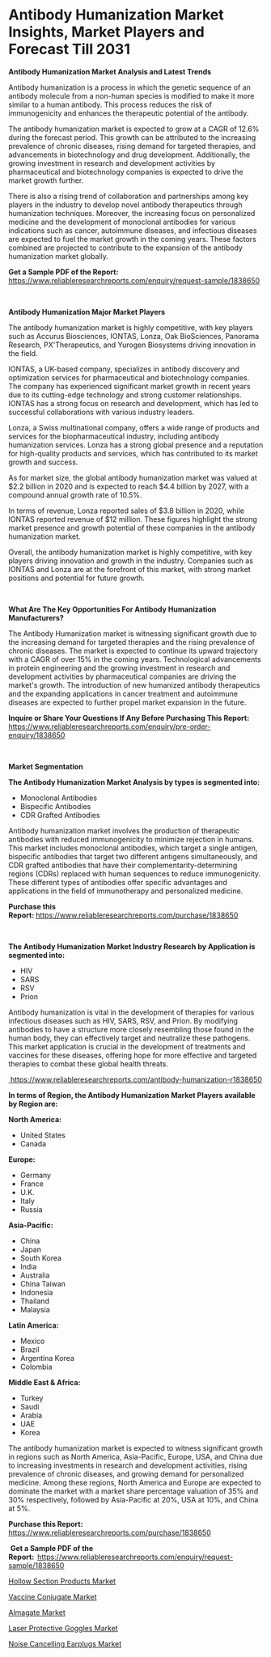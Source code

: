 <p><h1>Antibody Humanization Market Insights, Market Players and Forecast Till 2031</h1></p><p><strong>Antibody Humanization Market Analysis and Latest Trends</strong></p>
<p><p>Antibody humanization is a process in which the genetic sequence of an antibody molecule from a non-human species is modified to make it more similar to a human antibody. This process reduces the risk of immunogenicity and enhances the therapeutic potential of the antibody.</p><p>The antibody humanization market is expected to grow at a CAGR of 12.6% during the forecast period. This growth can be attributed to the increasing prevalence of chronic diseases, rising demand for targeted therapies, and advancements in biotechnology and drug development. Additionally, the growing investment in research and development activities by pharmaceutical and biotechnology companies is expected to drive the market growth further.</p><p>There is also a rising trend of collaboration and partnerships among key players in the industry to develop novel antibody therapeutics through humanization techniques. Moreover, the increasing focus on personalized medicine and the development of monoclonal antibodies for various indications such as cancer, autoimmune diseases, and infectious diseases are expected to fuel the market growth in the coming years. These factors combined are projected to contribute to the expansion of the antibody humanization market globally.</p></p>
<p><strong>Get a Sample PDF of the Report:&nbsp;</strong> <a href="https://www.reliableresearchreports.com/enquiry/request-sample/1838650">https://www.reliableresearchreports.com/enquiry/request-sample/1838650</a></p>
<p>&nbsp;</p>
<p><strong>Antibody Humanization Major Market Players</strong></p>
<p><p>The antibody humanization market is highly competitive, with key players such as Accurus Biosciences, IONTAS, Lonza, Oak BioSciences, Panorama Research, PX'Therapeutics, and Yurogen Biosystems driving innovation in the field. </p><p>IONTAS, a UK-based company, specializes in antibody discovery and optimization services for pharmaceutical and biotechnology companies. The company has experienced significant market growth in recent years due to its cutting-edge technology and strong customer relationships. IONTAS has a strong focus on research and development, which has led to successful collaborations with various industry leaders.</p><p>Lonza, a Swiss multinational company, offers a wide range of products and services for the biopharmaceutical industry, including antibody humanization services. Lonza has a strong global presence and a reputation for high-quality products and services, which has contributed to its market growth and success.</p><p>As for market size, the global antibody humanization market was valued at $2.2 billion in 2020 and is expected to reach $4.4 billion by 2027, with a compound annual growth rate of 10.5%.</p><p>In terms of revenue, Lonza reported sales of $3.8 billion in 2020, while IONTAS reported revenue of $12 million. These figures highlight the strong market presence and growth potential of these companies in the antibody humanization market.</p><p>Overall, the antibody humanization market is highly competitive, with key players driving innovation and growth in the industry. Companies such as IONTAS and Lonza are at the forefront of this market, with strong market positions and potential for future growth.</p></p>
<p>&nbsp;</p>
<p><strong>What Are The Key Opportunities For Antibody Humanization Manufacturers?</strong></p>
<p><p>The Antibody Humanization market is witnessing significant growth due to the increasing demand for targeted therapies and the rising prevalence of chronic diseases. The market is expected to continue its upward trajectory with a CAGR of over 15% in the coming years. Technological advancements in protein engineering and the growing investment in research and development activities by pharmaceutical companies are driving the market's growth. The introduction of new humanized antibody therapeutics and the expanding applications in cancer treatment and autoimmune diseases are expected to further propel market expansion in the future.</p></p>
<p><strong>Inquire or Share Your Questions If Any Before Purchasing This Report:</strong> <a href="https://www.reliableresearchreports.com/enquiry/pre-order-enquiry/1838650">https://www.reliableresearchreports.com/enquiry/pre-order-enquiry/1838650</a></p>
<p>&nbsp;</p>
<p><strong>Market Segmentation</strong></p>
<p><strong>The Antibody Humanization Market Analysis by types is segmented into:</strong></p>
<p><ul><li>Monoclonal Antibodies</li><li>Bispecific Antibodies</li><li>CDR Grafted Antibodies</li></ul></p>
<p><p>Antibody humanization market involves the production of therapeutic antibodies with reduced immunogenicity to minimize rejection in humans. This market includes monoclonal antibodies, which target a single antigen, bispecific antibodies that target two different antigens simultaneously, and CDR grafted antibodies that have their complementarity-determining regions (CDRs) replaced with human sequences to reduce immunogenicity. These different types of antibodies offer specific advantages and applications in the field of immunotherapy and personalized medicine.</p></p>
<p><strong>Purchase this Report:&nbsp;</strong><a href="https://www.reliableresearchreports.com/purchase/1838650">https://www.reliableresearchreports.com/purchase/1838650</a></p>
<p>&nbsp;</p>
<p><strong>The Antibody Humanization Market Industry Research by Application is segmented into:</strong></p>
<p><ul><li>HIV</li><li>SARS</li><li>RSV</li><li>Prion</li></ul></p>
<p><p>Antibody humanization is vital in the development of therapies for various infectious diseases such as HIV, SARS, RSV, and Prion. By modifying antibodies to have a structure more closely resembling those found in the human body, they can effectively target and neutralize these pathogens. This market application is crucial in the development of treatments and vaccines for these diseases, offering hope for more effective and targeted therapies to combat these global health threats.</p></p>
<p><a href="https://www.reliableresearchreports.com/antibody-humanization-r1838650">&nbsp;https://www.reliableresearchreports.com/antibody-humanization-r1838650</a></p>
<p><strong>In terms of Region, the Antibody Humanization Market Players available by Region are:</strong></p>
<p>
    <p> <strong> North America: </strong>
        <ul>
            <li>United States</li>
            <li>Canada</li>
        </ul>
        </p> 
    <p> <strong> Europe: </strong>
        <ul>
            <li>Germany</li>
            <li>France</li>
            <li>U.K.</li>
            <li>Italy</li>
            <li>Russia</li>
        </ul>
        </p> 
    <p> <strong> Asia-Pacific: </strong>
        <ul>
            <li>China</li>
            <li>Japan</li>
            <li>South Korea</li>
            <li>India</li>
            <li>Australia</li>
            <li>China Taiwan</li>
            <li>Indonesia</li>
            <li>Thailand</li>
            <li>Malaysia</li>
        </ul>
        </p> 
    <p> <strong> Latin America: </strong>
        <ul>
            <li>Mexico</li>
            <li>Brazil</li>
            <li>Argentina Korea</li>
            <li>Colombia</li>
        </ul>
        </p> 
    <p> <strong> Middle East & Africa: </strong>
        <ul>
            <li>Turkey</li>
            <li>Saudi</li>
            <li>Arabia</li>
            <li>UAE</li>
            <li>Korea</li>
        </ul>
    </p>
    </p>
<p><p>The antibody humanization market is expected to witness significant growth in regions such as North America, Asia-Pacific, Europe, USA, and China due to increasing investments in research and development activities, rising prevalence of chronic diseases, and growing demand for personalized medicine. Among these regions, North America and Europe are expected to dominate the market with a market share percentage valuation of 35% and 30% respectively, followed by Asia-Pacific at 20%, USA at 10%, and China at 5%.</p></p>
<p><strong>Purchase this Report: </strong><a href="https://www.reliableresearchreports.com/purchase/1838650">https://www.reliableresearchreports.com/purchase/1838650</a></p>
<p>&nbsp;<strong>Get a Sample PDF of the Report:&nbsp;&nbsp;</strong><a href="https://www.reliableresearchreports.com/enquiry/request-sample/1838650">https://www.reliableresearchreports.com/enquiry/request-sample/1838650</a></p>
<p><strong></strong></p>
<p><p><a href="https://issuu.com/reportprime-2/docs/hollow-section-products-market-size-2030.pptx">Hollow Section Products Market</a></p><p><a href="https://github.com/LitzyGulgowski2023/Market-Research-Report-List-1/blob/main/vaccine-conjugate-market.md">Vaccine Conjugate Market</a></p><p><a href="https://github.com/HarmonyBogan1944/Market-Research-Report-List-1/blob/main/almagate-market.md">Almagate Market</a></p><p><a href="https://www.linkedin.com/pulse/laser-protective-gogglesnbspmarket-focuses-market-share-0oype">Laser Protective Goggles Market</a></p><p><a href="https://www.linkedin.com/pulse/noise-cancelling-earplugs-market-key-successful-business-00v2e">Noise Cancelling Earplugs Market</a></p></p>
